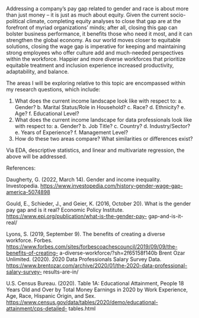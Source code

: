 Addressing a company’s pay gap related to gender and race is about more than just money – it is just as much about equity. Given the current socio-political climate, completing equity analyses to close that gap are at the forefront of myriad organizations’ minds; after all, closing this gap can bolster business performance, it benefits those who need it most, and it can strengthen the global economy. As our world moves closer to equitable solutions, closing the wage gap is imperative for keeping and maintaining strong employees who offer culture add and much-needed perspectives within the workforce. Happier and more diverse workforces that prioritize equitable treatment and inclusion experience increased productivity, adaptability, and balance.

The areas I will be exploring relative to this topic are encompassed within my research questions, which include:
1.	What does the current income landscape look like with respect to:
  a.	Gender?
  b.	Marital Status/Role in Household?
  c.	Race?
  d.	Ethnicity?
  e.	Age?
  f.	Educational Level?
2.	What does the current income landscape for data professionals look like with respect to:
  a.	Gender?
  b.	Job Title?
  c.	Country?
  d.	Industry/Sector?
  e.	Years of Experience?
  f.	Management Level?
3.	How do these two areas compare? What similarities or differences exist?

Via EDA, descriptive statistics, and linear and multivariate regression, the above will be addressed.

References:

Daugherty, G. (2022, March 14). Gender and income inequality. Investopedia. 
https://www.investopedia.com/history-gender-wage-gap-america-5074898

Gould, E., Schieder, J., and Geier, K. (2016, October 20). What is the gender pay gap and is it 
real? Economic Policy Institute. https://www.epi.org/publication/what-is-the-gender-pay-
gap-and-is-it-real/

Lyons, S. (2019, September 9). The benefits of creating a diverse workforce. Forbes. 
https://www.forbes.com/sites/forbescoachescouncil/2019/09/09/the-benefits-of-creating-
a-diverse-workforce/?sh=2f65158f140b
Brent Ozar Unlimited. (2020). 2020 Data Professionals Salary Survey Data. 
https://www.brentozar.com/archive/2020/01/the-2020-data-professional-salary-survey-
results-are-in/

U.S. Census Bureau. (2020). Table 1A: Educational Attainment, People 18 Years Old and Over 
by Total Money Earnings in 2020 by Work Experience, Age, Race, Hispanic Origin, and 
Sex. https://www.census.gov/data/tables/2020/demo/educational-attainment/cps-detailed-
tables.html



